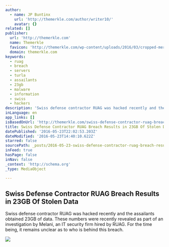 ```yaml
---
author:
  - name: JP Buntinx
    url: 'http://themerkle.com/author/writer10/'
    avatar: {}
related: []
publisher:
  url: 'http://themerkle.com'
  name: Themerkle
  favicon: 'http://themerkle.com/wp-content/uploads/2016/03/cropped-merkle-white-1-192x192.png'
  domain: themerkle.com
keywords:
  - ruag
  - breach
  - servers
  - turla
  - assailants
  - 23gb
  - malware
  - information
  - swiss
  - hackers
description: 'Swiss defense contractor RUAG was hacked recently and the assailants obtained 23GB of data. These numbers were recently revealed as part of an investigation by Melani, an IT security firm hired by RUAG. For the time being, it remains unclear as to who is behind this breach.'
inLanguage: en
app_links: []
isBasedOnUrl: 'http://themerkle.com/swiss-defense-contractor-ruag-breach-results-in-23gb-of-stolen-data/'
title: Swiss Defense Contractor RUAG Breach Results in 23GB Of Stolen Data
datePublished: '2016-05-23T22:02:53.203Z'
dateModified: '2016-05-23T14:40:10.622Z'
starred: false
sourcePath: _posts/2016-05-23-swiss-defense-contractor-ruag-breach-results-in-23gb-of-stol.md
inFeed: true
hasPage: false
inNav: false
_context: 'http://schema.org'
_type: MediaObject

---
```

<article style=""><h1>Swiss Defense Contractor RUAG Breach Results in 23GB Of Stolen Data</h1><p>Swiss defense contractor RUAG was hacked recently and the assailants obtained 23GB of data. These numbers were recently revealed as part of an investigation by Melani, an IT security firm hired by RUAG. For the time being, it remains unclear as to who is behind this breach.</p><img src="http://themerkle.com/wp-content/uploads/2016/05/Melani-300x187.jpg" /></article>